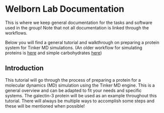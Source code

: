 # Welborn Lab Documentation

This is where we keep general documentation for the tasks and software used in the group! Note that not all documentation is linked through the workflows.


Below you will find a general tutorial and walkthrough on preparing a protein system for Tinker MD simulations.
(An older workflow for simulating proteins is [here](previous_workflow.md) and simple carbohydrates [here](../REU_Workflow.md))



## Introduction
This tutorial will go through the process of preparing a protein for a molecular dynamics (MD) simulation using the Tinker MD engine. This is a general overview and can be adapted to fit your needs and specific systems. The galectin-3 protein will be used as an example throughout this tutorial. There will always be multiple ways to accomplish some steps and these will be mentioned when possible! 

 







